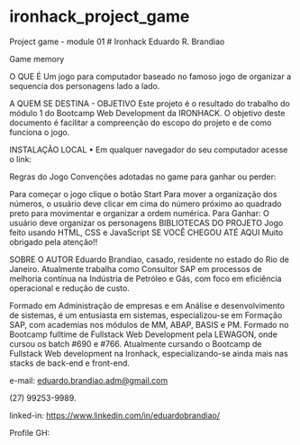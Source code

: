 # ironhack_project_game
Project game - module 01 # Ironhack
Eduardo R. Brandiao

Game memory

O QUE É
Um jogo para computador baseado no famoso jogo de organizar a sequencia dos personagens lado a lado.

A QUEM SE DESTINA - OBJETIVO
Este projeto é o resultado do trabalho do módulo 1 do Bootcamp Web Development da IRONHACK. O objetivo deste documento é facilitar a compreenção do escopo do projeto e de como funciona o jogo.

INSTALAÇÃO LOCAL
• Em qualquer navegador do seu computador acesse o link:

Regras do Jogo
Convenções adotadas no game para ganhar ou perder:

Para começar o jogo clique o botão Start
Para mover a organização dos números, o usuário deve clicar em cima do número próximo ao quadrado preto para movimentar e organizar a ordem numérica.
Para Ganhar:
O usuário deve organizar os personagens
BIBLIOTECAS DO PROJETO
Jogo feito usando HTML, CSS e JavaScript
SE VOCÊ CHEGOU ATÉ AQUI
Muito obrigado pela atenção!!

SOBRE O AUTOR
Eduardo Brandiao, casado, residente no estado do Rio de Janeiro. Atualmente trabalha como Consultor SAP em processos de melhoria contínua na Indústria de Petróleo e Gás, com foco em eficiência operacional e redução de custo. 

Formado em Administração de empresas e em Análise e desenvolvimento de sistemas, é um entusiasta em sistemas, especializou-se em Formação SAP, com academias nos módulos de MM, ABAP, BASIS e PM. Formado no Bootcamp fulltime de Fullstack Web Development pela LEWAGON, onde cursou os batch #690 e #766. Atualmente cursando o Bootcamp de Fullstack Web development na Ironhack, especializando-se ainda mais nas stacks de back-end e front-end.

e-mail: eduardo.brandiao.adm@gmail.com

(27) 99253-9989.

linked-in: https://www.linkedin.com/in/eduardobrandiao/

Profile GH: 
